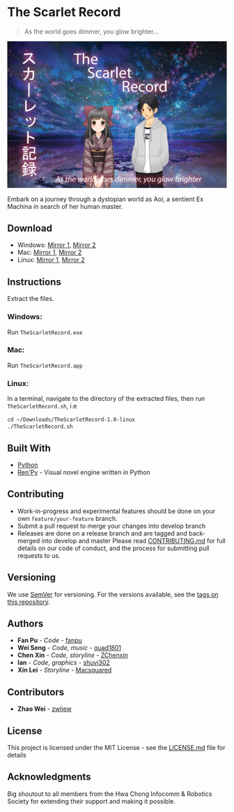 # The Scarlet Record
> As the world goes dimmer, you glow brighter...

![poster](/game/gui/main_menu.png "poster")

Embark on a journey through a dystopian world as Aoi, a sentient Ex Machina in search of her human master. 

## Download
- Windows: [Mirror 1](http://www17.zippyshare.com/v/p6KWhlvm/file.html), [Mirror 2](https://www.python.org/)
- Mac: [Mirror 1](https://www.python.org/), [Mirror 2](https://www.python.org/)
- Linux: [Mirror 1](http://www117.zippyshare.com/v/ZkRVXy0q/file.html), [Mirror 2](https://www.python.org/)

## Instructions
Extract the files.

### Windows:
Run `TheScarletRecord.exe`

### Mac:
Run `TheScarletRecord.app`

### Linux:
In a terminal, navigate to the directory of the extracted files, then run `TheScarletRecord.sh`, i.e
```
cd ~/Downloads/TheScarletRecord-1.0-linux
./TheScarletRecord.sh
```

## Built With
* [Python](https://www.python.org/)
* [Ren'Py](https://www.renpy.org/) - Visual novel engine written in Python

## Contributing
* Work-in-progress and experimental features should be done on your own `feature/your-feature` branch.
* Submit a pull request to merge your changes into develop branch
* Releases are done on a release branch and are tagged and back-merged into develop and master
Please read [CONTRIBUTING.md]() for full details on our code of conduct, and the process for submitting pull requests to us.

## Versioning
We use [SemVer](http://semver.org/) for versioning. For the versions available, see the [tags on this repository](https://github.com/fanpu/irs-vn/tags). 

## Authors
* **Fan Pu** - *Code* - [fanpu](https://github.com/fanpu)
* **Wei Seng** - *Code, music* - [quad1801](https://github.com/quad1801)
* **Chen Xin** - *Code, storyline* - [ZChenxin](https://github.com/ZChenxin)
* **Ian** - *Code, graphics* - [shuvi302](https://github.com/shuvi302)
* **Xin Lei** - *Storyline* - [Macsquared](https://github.com/Macsquared)

## Contributors
* **Zhao Wei** - [zwliew](https://github.com/zwliew)


## License

This project is licensed under the MIT License - see the [LICENSE.md](LICENSE.md) file for details

## Acknowledgments
Big shoutout to all members from the Hwa Chong Infocomm & Robotics Society for extending their support and making it possible.
